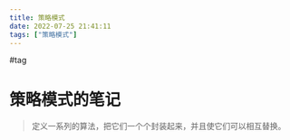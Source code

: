 ```yaml
---
title: 策略模式
date: 2022-07-25 21:41:11
tags: ["策略模式"]
---
```

#tag

# 策略模式的笔记

> 定义一系列的算法，把它们一个个封装起来，并且使它们可以相互替换。


